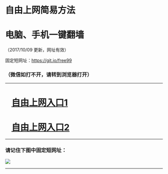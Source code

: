 ﻿# 自由上网简易方法

# 电脑、手机一键翻墙

（2017/10/09 更新，网址有效）

固定短网址：https://git.io/free99

### （微信如打不开，请转到浏览器打开）


***





# &nbsp;&nbsp; <a href="http://ft2839422918.fwq-tz-1001.info/fwqtz01.html?t=10090017311 " target="_blank">自由上网入口1</a>
# &nbsp;&nbsp; <a href="http://ft3083932681.fwq-tz-1002.info/fwqtz02.html?t=100900117198 " target="_blank">自由上网入口2</a>
***

### 请记住下图中固定短网址：

<img src="https://s3-us-west-2.amazonaws.com/fwq-1001/yjfq-20170905okok.png" /> 


***

